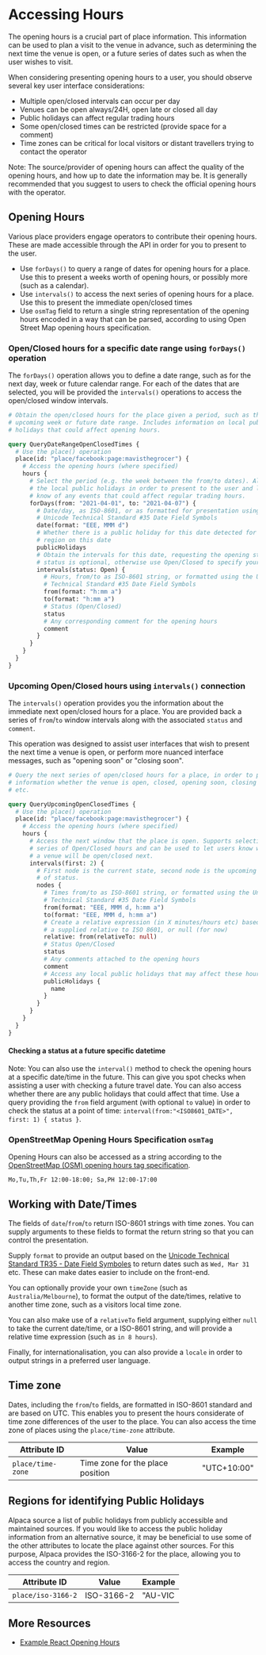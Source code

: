 # Accessing Hours

The opening hours is a crucial part of place information. This information can
be used to plan a visit to the venue in advance, such as determining the next
time the venue is open, or a future series of dates such as when the user wishes
to visit.

When considering presenting opening hours to a user, you should observe several
key user interface considerations:

- Multiple open/closed intervals can occur per day
- Venues can be open always/24H, open late or closed all day
- Public holidays can affect regular trading hours
- Some open/closed times can be restricted (provide space for a comment)
- Time zones can be critical for local visitors or distant travellers trying
  to contact the operator

Note: The source/provider of opening hours can affect the quality of the opening
hours, and how up to date the information may be. It is generally recommended
that you suggest to users to check the official opening hours with the operator.

## Opening Hours

Various place providers engage operators to contribute their opening hours.
These are made accessible through the API in order for you to present to the
user.

- Use `forDays()` to query a range of dates for opening hours for a place. Use
  this to present a weeks worth of opening hours, or possibly more (such as
  a calendar).
- Use `intervals()` to access the next series of opening hours for a place. Use
  this to present the immediate open/closed times
- Use `osmTag` field to return a single string representation of the opening
  hours encoded in a way that can be parsed, according to using Open Street Map
  opening hours specification.

### Open/Closed hours for a specific date range using `forDays()` operation

The `forDays()` operation allows you to define a date range, such as for the
next day, week or future calendar range. For each of the dates that are
selected, you will be provided the `intervals()` operations to access the
open/closed window intervals.

```graphql
# Obtain the open/closed hours for the place given a period, such as the
# upcoming week or future date range. Includes information on local public
# holidays that could affect opening hours.

query QueryDateRangeOpenClosedTimes {
  # Use the place() operation
  place(id: "place/facebook:page:mavisthegrocer") {
    # Access the opening hours (where specified)
    hours {
      # Select the period (e.g. the week between the from/to dates). Also access
      # the local public holidays in order to present to the user and let them
      # know of any events that could affect regular trading hours.
      forDays(from: "2021-04-01", to: "2021-04-07") {
        # Date/day, as ISO-8601, or as formatted for presentation using the
        # Unicode Technical Standard #35 Date Field Symbols
        date(format: "EEE, MMM d")
        # Whether there is a public holiday for this date detected for this
        # region on this date
        publicHolidays
        # Obtain the intervals for this date, requesting the opening status
        # status is optional, otherwise use Open/Closed to specify your pref
        intervals(status: Open) {
          # Hours, from/to as ISO-8601 string, or formatted using the Unicode
          # Technical Standard #35 Date Field Symbols
          from(format: "h:mm a")
          to(format: "h:mm a")
          # Status (Open/Closed)
          status
          # Any corresponding comment for the opening hours
          comment
        }
      }
    }
  }
}
```

### Upcoming Open/Closed hours using `intervals()` connection

The `intervals()` operation provides you the information about the immediate
next open/closed hours for a place. You are provided back a series of
`from`/`to` window intervals along with the associated `status` and `comment`.

This operation was designed to assist user interfaces that wish to present the
next time a venue is open, or perform more nuanced interface messages, such as
"opening soon" or "closing soon".

```graphql
# Query the next series of open/closed hours for a place, in order to present
# information whether the venue is open, closed, opening soon, closing soon,
# etc.

query QueryUpcomingOpenClosedTimes {
  # Use the place() operation
  place(id: "place/facebook:page:mavisthegrocer") {
    # Access the opening hours (where specified)
    hours {
      # Access the next window that the place is open. Supports selecting a
      # series of Open/Closed hours and can be used to let users know when
      # a venue will be open/closed next.
      intervals(first: 2) {
        # First node is the current state, second node is the upcoming change
        # of status.
        nodes {
          # Times from/to as ISO-8601 string, or formatted using the Unicode
          # Technical Standard #35 Date Field Symbols
          from(format: "EEE, MMM d, h:mm a")
          to(format: "EEE, MMM d, h:mm a")
          # Create a relative expression (in X minutes/hours etc) based on a
          # a supplied relative to ISO 8601, or null (for now)
          relative: from(relativeTo: null)
          # Status Open/Closed
          status
          # Any comments attached to the opening hours
          comment
          # Access any local public holidays that may affect these hours
          publicHolidays {
            name
          }
        }
      }
    }
  }
}
```

#### Checking a status at a future specific datetime

Note: You can also use the `interval()` method to check the opening hours at a
specific date/time in the future. This can give you spot checks when assisting
a user with checking a future travel date. You can also access whether there
are any public holidays that could affect that time. Use a query providing the
`from` field argument (with optional `to` value) in order to check the status
at a point of time: `interval(from:"<ISO8601_DATE>", first: 1) { status }`.

### OpenStreetMap Opening Hours Specification `osmTag`

Opening Hours can also be accessed as a string according to the [OpenStreetMap
(OSM) opening hours tag specification](https://wiki.openstreetmap.org/wiki/Key:opening_hours/specification).

```
Mo,Tu,Th,Fr 12:00-18:00; Sa,PH 12:00-17:00
```

## Working with Date/Times

The fields of `date`/`from`/`to` return ISO-8601 strings with time zones. You
can supply arguments to these fields to format the return string so that you can
control the presentation.

Supply `format` to provide an output based on the [Unicode Technical Standard
TR35 - Date Field Symboles](https://www.unicode.org/reports/tr35/tr35-dates.html#Date_Field_Symbol_Table)
to return dates such as `Wed, Mar 31` etc. These can make dates easier to
include on the front-end.

You can optionally provide your own `timeZone` (such as `Australia/Melbourne`),
to format the output of the date/times, relative to another time zone, such as a
visitors local time zone.

You can also make use of a `relativeTo` field argument, supplying either `null`
to take the current date/time, or a ISO-8601 string, and will provide a relative
time expression (such as `in 8 hours`).

Finally, for internationalisation, you can also provide a `locale` in order to
output strings in a preferred user language.

## Time zone

Dates, including the `from`/`to` fields, are formatted in ISO-8601 standard and
are based on UTC. This enables you to present the hours considerate of time zone
differences of the user to the place. You can also access the time zone of
places using the `place/time-zone` attribute.

| Attribute ID      | Value                            | Example     |
| ----------------- | -------------------------------- | ----------- |
| `place/time-zone` | Time zone for the place position | "UTC+10:00" |

## Regions for identifying Public Holidays

Alpaca source a list of public holidays from publicly accessible and maintained
sources. If you would like to access the public holiday information from an
alternative source, it may be beneficial to use some of the other attributes
to locate the place against other sources. For this purpose, Alpaca provides
the ISO-3166-2 for the place, allowing you to access the country and region.

| Attribute ID       | Value      | Example |
| ------------------ | ---------- | ------- |
| `place/iso-3166-2` | ISO-3166-2 | "AU-VIC |

## More Resources

- [Example React Opening Hours](https://github.com/AlpacaTravel/react-graphql-acessing-place-hours-example)
